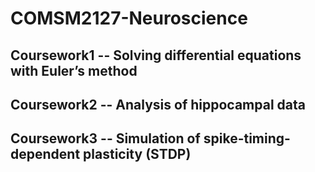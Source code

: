 # COMSM2127-Neuroscience
## Coursework1 -- Solving differential equations with Euler’s method
## Coursework2 -- Analysis of hippocampal data
## Coursework3 -- Simulation of spike-timing-dependent plasticity (STDP)
